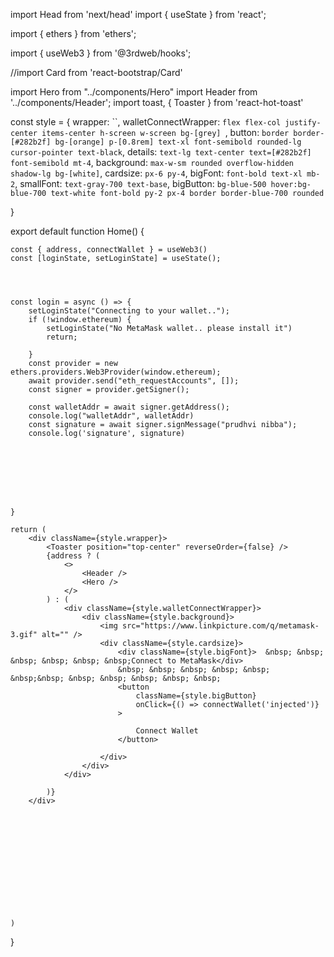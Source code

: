 import Head from 'next/head'
import { useState } from 'react';



import { ethers } from 'ethers';

import { useWeb3 } from '@3rdweb/hooks';

//import Card from 'react-bootstrap/Card'


import Hero from "../components/Hero"
import Header from '../components/Header';
import toast, { Toaster } from 'react-hot-toast'

const style = {
    wrapper: ``,
    walletConnectWrapper: `flex flex-col justify-center items-center h-screen w-screen bg-[grey] `,
    button: `border border-[#282b2f] bg-[orange] p-[0.8rem] text-xl font-semibold rounded-lg cursor-pointer text-black`,
    details: `text-lg text-center text=[#282b2f] font-semibold mt-4`,
    background: `max-w-sm rounded overflow-hidden shadow-lg bg-[white]`,
    cardsize: `px-6 py-4`,
    bigFont: `font-bold text-xl mb-2`,
    smallFont: `text-gray-700 text-base`,
    bigButton: `bg-blue-500 hover:bg-blue-700 text-white font-bold py-2 px-4 border border-blue-700 rounded`

}



export default function Home() {

    const { address, connectWallet } = useWeb3()
    const [loginState, setLoginState] = useState();




    const login = async () => {
        setLoginState("Connecting to your wallet..");
        if (!window.ethereum) {
            setLoginState("No MetaMask wallet.. please install it")
            return;

        }
        const provider = new ethers.providers.Web3Provider(window.ethereum);
        await provider.send("eth_requestAccounts", []);
        const signer = provider.getSigner();

        const walletAddr = await signer.getAddress();
        console.log("walletAddr", walletAddr)
        const signature = await signer.signMessage("prudhvi nibba");
        console.log('signature', signature)








    }

    return (
        <div className={style.wrapper}>
            <Toaster position="top-center" reverseOrder={false} />
            {address ? (
                <>
                    <Header />
                    <Hero />
                </>
            ) : (
                <div className={style.walletConnectWrapper}>
                    <div className={style.background}>
                        <img src="https://www.linkpicture.com/q/metamask-3.gif" alt="" />
                        <div className={style.cardsize}>
                            <div className={style.bigFont}>  &nbsp; &nbsp; &nbsp; &nbsp; &nbsp; &nbsp;Connect to MetaMask</div>
                            &nbsp; &nbsp; &nbsp; &nbsp; &nbsp; &nbsp;&nbsp; &nbsp; &nbsp; &nbsp; &nbsp; &nbsp;
                            <button
                                className={style.bigButton}
                                onClick={() => connectWallet('injected')}
                            >

                                Connect Wallet
                            </button>

                        </div>
                    </div>
                </div>

            )}
        </div>













    )

}

